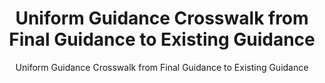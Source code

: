 ---
layout: resources-landing
title: "Uniform Guidance Crosswalk from Final Guidance to Existing Guidance"
subtitle: "Uniform Guidance Crosswalk from Final Guidance to Existing Guidance"
external_link: https://obamawhitehouse.archives.gov/sites/default/files/omb/fedreg/2013/uniform-guidance-crosswalk-from-predominate-source-in-existing-guidance.pdf
filters: federal-financial-assistance uniform-guidance guidance omb 2013
---